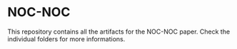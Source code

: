 # NOC-NOC

This repository contains all the artifacts for the NOC-NOC paper. Check the individual folders for more informations.